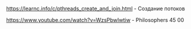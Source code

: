 https://learnc.info/c/pthreads_create_and_join.html - Создание потоков

https://www.youtube.com/watch?v=WzsPbwIwtiw - Philosophers 45 00